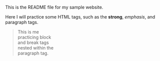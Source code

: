 This is the README file for my sample website. 
<p>Here I will practice some HTML tags, such as the <strong>strong</strong>, <em>emphasis</em>, and paragraph tags.
<blockquote>
This is me <br>
practicing block <br>
and break tags <br>
nested within the <br>
paragraph tag. <br>
</blockquote>
</p>


